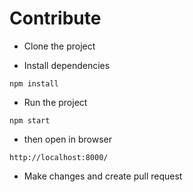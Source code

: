 # Contribute

* Clone the project

* Install dependencies
```
npm install
```

* Run the project
```
npm start
```
* then open in browser
```
http://localhost:8000/
```

* Make changes and create pull request
